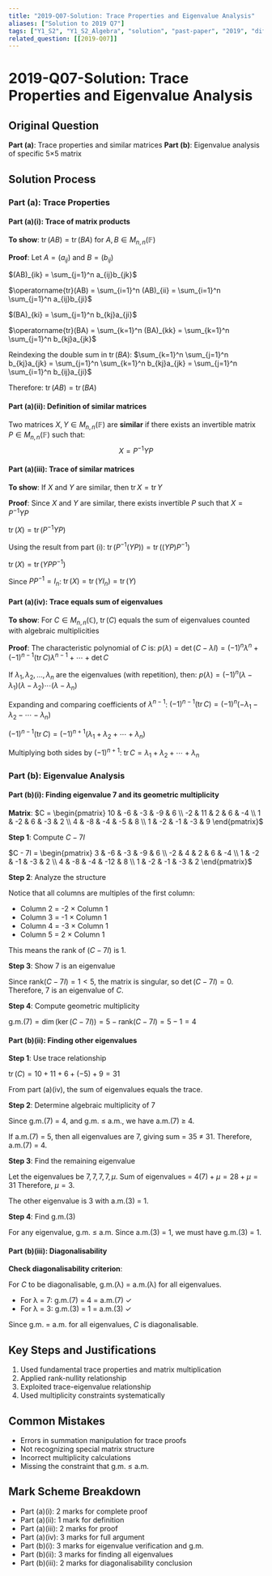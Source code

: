 ```yaml
---
title: "2019-Q07-Solution: Trace Properties and Eigenvalue Analysis"
aliases: ["Solution to 2019 Q7"]
tags: ["Y1_S2", "Y1_S2_Algebra", "solution", "past-paper", "2019", "difficulty-challenging", "trace", "eigenvalues", "similar-matrices", "diagonalisability"]
related_question: [[2019-Q07]]
---
```


# 2019-Q07-Solution: Trace Properties and Eigenvalue Analysis

## Original Question

**Part (a)**: Trace properties and similar matrices
**Part (b)**: Eigenvalue analysis of specific 5×5 matrix

## Solution Process

### Part (a): Trace Properties

#### Part (a)(i): Trace of matrix products

**To show**: $\operatorname{tr}(AB) = \operatorname{tr}(BA)$ for $A, B \in M_{n,n}(\mathbb{F})$

**Proof**:
Let $A = (a_{ij})$ and $B = (b_{ij})$

$(AB)_{ik} = \sum_{j=1}^n a_{ij}b_{jk}$

$\operatorname{tr}(AB) = \sum_{i=1}^n (AB)_{ii} = \sum_{i=1}^n \sum_{j=1}^n a_{ij}b_{ji}$

$(BA)_{ki} = \sum_{j=1}^n b_{kj}a_{ji}$

$\operatorname{tr}(BA) = \sum_{k=1}^n (BA)_{kk} = \sum_{k=1}^n \sum_{j=1}^n b_{kj}a_{jk}$

Reindexing the double sum in $\operatorname{tr}(BA)$:
$\sum_{k=1}^n \sum_{j=1}^n b_{kj}a_{jk} = \sum_{j=1}^n \sum_{k=1}^n b_{kj}a_{jk} = \sum_{j=1}^n \sum_{i=1}^n b_{ij}a_{ji}$

Therefore: $\operatorname{tr}(AB) = \operatorname{tr}(BA)$

#### Part (a)(ii): Definition of similar matrices

Two matrices $X, Y \in M_{n,n}(\mathbb{F})$ are **similar** if there exists an invertible matrix $P \in M_{n,n}(\mathbb{F})$ such that:
$$X = P^{-1}YP$$

#### Part (a)(iii): Trace of similar matrices

**To show**: If $X$ and $Y$ are similar, then $\operatorname{tr} X = \operatorname{tr} Y$

**Proof**:
Since $X$ and $Y$ are similar, there exists invertible $P$ such that $X = P^{-1}YP$

$\operatorname{tr}(X) = \operatorname{tr}(P^{-1}YP)$

Using the result from part (i):
$\operatorname{tr}(P^{-1}(YP)) = \operatorname{tr}((YP)P^{-1})$

$\operatorname{tr}(X) = \operatorname{tr}(YPP^{-1})$

Since $PP^{-1} = I_n$:
$\operatorname{tr}(X) = \operatorname{tr}(YI_n) = \operatorname{tr}(Y)$

#### Part (a)(iv): Trace equals sum of eigenvalues

**To show**: For $C \in M_{n,n}(\mathbb{C})$, $\operatorname{tr}(C)$ equals the sum of eigenvalues counted with algebraic multiplicities

**Proof**:
The characteristic polynomial of $C$ is:
$p(\lambda) = \det(C - \lambda I) = (-1)^n \lambda^n + (-1)^{n-1}(\operatorname{tr} C)\lambda^{n-1} + \cdots + \det C$

If $\lambda_1, \lambda_2, \ldots, \lambda_n$ are the eigenvalues (with repetition), then:
$p(\lambda) = (-1)^n(\lambda - \lambda_1)(\lambda - \lambda_2)\cdots(\lambda - \lambda_n)$

Expanding and comparing coefficients of $\lambda^{n-1}$:
$(-1)^{n-1}(\operatorname{tr} C) = (-1)^n(-\lambda_1 - \lambda_2 - \cdots - \lambda_n)$

$(-1)^{n-1}(\operatorname{tr} C) = (-1)^{n+1}(\lambda_1 + \lambda_2 + \cdots + \lambda_n)$

Multiplying both sides by $(-1)^{n+1}$:
$\operatorname{tr} C = \lambda_1 + \lambda_2 + \cdots + \lambda_n$

### Part (b): Eigenvalue Analysis

#### Part (b)(i): Finding eigenvalue 7 and its geometric multiplicity

**Matrix**: $C = \begin{pmatrix}
10 & -6 & -3 & -9 & 6 \\
-2 & 11 & 2 & 6 & -4 \\
1 & -2 & 6 & -3 & 2 \\
4 & -8 & -4 & -5 & 8 \\
1 & -2 & -1 & -3 & 9
\end{pmatrix}$

**Step 1**: Compute $C - 7I$

$C - 7I = \begin{pmatrix}
3 & -6 & -3 & -9 & 6 \\
-2 & 4 & 2 & 6 & -4 \\
1 & -2 & -1 & -3 & 2 \\
4 & -8 & -4 & -12 & 8 \\
1 & -2 & -1 & -3 & 2
\end{pmatrix}$

**Step 2**: Analyze the structure

Notice that all columns are multiples of the first column:
- Column 2 = -2 × Column 1
- Column 3 = -1 × Column 1
- Column 4 = -3 × Column 1
- Column 5 = 2 × Column 1

This means the rank of $(C - 7I)$ is 1.

**Step 3**: Show 7 is an eigenvalue

Since rank$(C - 7I) = 1 < 5$, the matrix is singular, so $\det(C - 7I) = 0$.
Therefore, 7 is an eigenvalue of $C$.

**Step 4**: Compute geometric multiplicity

$\text{g.m.}(7) = \dim(\ker(C - 7I)) = 5 - \text{rank}(C - 7I) = 5 - 1 = 4$

#### Part (b)(ii): Finding other eigenvalues

**Step 1**: Use trace relationship

$\operatorname{tr}(C) = 10 + 11 + 6 + (-5) + 9 = 31$

From part (a)(iv), the sum of eigenvalues equals the trace.

**Step 2**: Determine algebraic multiplicity of 7

Since g.m.(7) = 4, and g.m. ≤ a.m., we have a.m.(7) ≥ 4.

If a.m.(7) = 5, then all eigenvalues are 7, giving sum = 35 ≠ 31.
Therefore, a.m.(7) = 4.

**Step 3**: Find the remaining eigenvalue

Let the eigenvalues be $7, 7, 7, 7, \mu$.
Sum of eigenvalues = $4(7) + \mu = 28 + \mu = 31$
Therefore, $\mu = 3$.

The other eigenvalue is 3 with a.m.(3) = 1.

**Step 4**: Find g.m.(3)

For any eigenvalue, g.m. ≤ a.m.
Since a.m.(3) = 1, we must have g.m.(3) = 1.

#### Part (b)(iii): Diagonalisability

**Check diagonalisability criterion**:

For $C$ to be diagonalisable, g.m.(λ) = a.m.(λ) for all eigenvalues.

- For λ = 7: g.m.(7) = 4 = a.m.(7) ✓
- For λ = 3: g.m.(3) = 1 = a.m.(3) ✓

Since g.m. = a.m. for all eigenvalues, $C$ is diagonalisable.

## Key Steps and Justifications
1. Used fundamental trace properties and matrix multiplication
2. Applied rank-nullity relationship
3. Exploited trace-eigenvalue relationship
4. Used multiplicity constraints systematically

## Common Mistakes
- Errors in summation manipulation for trace proofs
- Not recognizing special matrix structure
- Incorrect multiplicity calculations
- Missing the constraint that g.m. ≤ a.m.

## Mark Scheme Breakdown
- Part (a)(i): 2 marks for complete proof
- Part (a)(ii): 1 mark for definition
- Part (a)(iii): 2 marks for proof
- Part (a)(iv): 3 marks for full argument
- Part (b)(i): 3 marks for eigenvalue verification and g.m.
- Part (b)(ii): 3 marks for finding all eigenvalues
- Part (b)(iii): 2 marks for diagonalisability conclusion